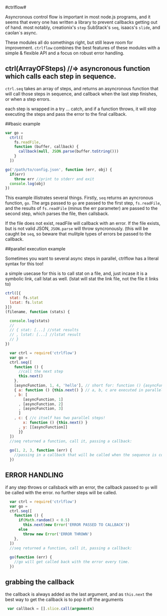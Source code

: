 #ctrlflow#

Asyncronous control flow is important in most node.js programs, 
and it seems that every one has written a library to prevent callbacks getting out of hand. 
most notably, creationix's `step` SubStack's `seq`, isaacs's `slide`, and caolan`s async.

These modules all do somethings right, but still leave room for improvement.
`ctrlflow` combines the best features of these modules with a simple & flexible API and a 
focus on robust error handling.

## ctrl(ArrayOFSteps) //=> asyncronous function which calls each step in sequence.

`ctrl.seq` takes an array of steps, and returns an asyncronous function that will call 
those steps in sequence, and callback when the last step finishes, or when a step errors.

each step is wrapped in a try ... catch, and if a function throws, 
it will stop executing the steps and pass the error to the final callback.

##basic example

``` js
var go = 
  ctrl([
    fs.readFile,
    function (buffer, callback) {
      callback(null, JSON.parse(buffer.toString()))
    }
  ])

go('/path/to/config.json', function (err, obj) {
  if(err)
    throw err //print to stderr and exit
  console.log(obj)
})
```

This example illistrates several things. 
Firstly, `seq` returns an ayncronous function, `go`.
The args passed to `go` are passed to the first step, `fs.readFile`, 
and the results of `fs.readFile` (minus the err parameter) are passed to the second step, 
which parses the file, then callsback.

If the file does not exist, readFile will callback with an error. 
If the file exists, but is not valid JSON, `JSON.parse` will throw syncronously. 
(this will be caught be `seq`, so beware that mulitple types of errors be passed to the callback.

##parallel execution example

Sometimes you want to several async steps in parallel, ctrlflow has a literal syntax for this too!

a simple usecase for this is to call stat on a file, and, just incase it is a symbolic link, 
call lstat as well. (lstat will stat the link file, not the file it links to)

``` js
ctrl([{
  stat: fs.stat
  lstat: fs.lstat
}])
(filename, function (stats) {

  console.log(stats)
  //
  // { stat: [...] //stat results
  // , lstat: [...] //lstat result
  // }
})

```


``` js
  var ctrl = require('ctrlflow')
  var go = 
  ctrl.seq([
    function () {
      //call the next step
      this.next()
    },
    [asyncFunction, 1, 4, 'hello'], // short for: function () {asyncFunction(1, 4, 'hello', this.next)}
    { a: function () {this.next() } // a, b, c are executed in parallel
    , b: [
        [asyncFunction, 1]
      , [asyncFunction, 2]
      , [asyncFunction, 3] 
      ]
    , c: { //c itself has two parallel steps!
        x: function () {this.next() } 
      , y: [[asyncFunction]]
      }}
  ])
  //seq returned a function, call it, passing a callback:
  
  go(1, 2, 3, function (err) {
    //passing in a callback that will be called when the sequence is complete
  })

```

## ERROR HANDLING

if any step throws or callsback with an error, 
the callback passed to `go` will be called with the error.
no further steps will be called.


``` js
  var ctrl = require('ctrlflow')
  var go = 
  ctrl.seq([
    function () {
      if(Math.random() < 0.5)
        this.next(new Error('ERROR PASSED TO CALLBACK'))
      else
        throw new Error('ERROR THROWN')
    },
  ])
  //seq returned a function, call it, passing a callback:
  
  go(function (err) {
    //go will get called back with the error every time.
  })

```

## grabbing the callback

the callback is always added as the last argument, and as `this.next`
the best way to get the callback is to pop it off the arguments 

``` js
 var callback = [].slice.call(arguments)
```

